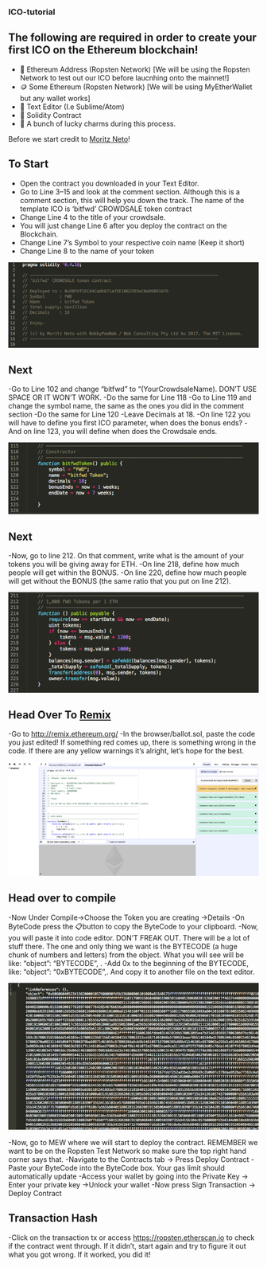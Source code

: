 ### ICO-tutorial

## The following are required in order to create your first ICO on the Ethereum blockchain!
- 📃 Ethereum Address (Ropsten Network) [We will be using the Ropsten Network to test out our ICO before laucnhing onto the mainnet!]
- 🪙 Some Ethereum (Ropsten Network) [We will be using MyEtherWallet but any wallet works]
- 📜 Text Editor (I.e Sublime/Atom)
- 📝 Solidity Contract
- 🤞 A bunch of lucky charms during this process. 

Before we start credit to [Moritz Neto][1]!

## To Start
- Open the contract you downloaded in your Text Editor.
- Go to Line 3–15 and look at the comment section. Although this is a comment section, this will help you down the track. The name of the template ICO is ‘bitfwd’ CROWDSALE token contract
- Change Line 4 to the title of your crowdsale.
- You will just change Line 6 after you deploy the contract on the Blockchain.
- Change Line 7’s Symbol to your respective coin name (Keep it short)
- Change Line 8 to the name of your token

![My Image](images/ico%20name%20pic.png)

## Next
-Go to Line 102 and change “bitfwd” to “(YourCrowdsaleName). DON’T USE SPACE OR IT WON’T WORK.
-Do the same for Line 118
-Go to Line 119 and change the symbol name, the same as the ones you did in the comment section
-Do the same for Line 120
-Leave Decimals at 18.
-On line 122 you will have to define you first ICO parameter, when does the bonus ends?
-And on line 123, you will define when does the Crowdsale ends.

![My Image](images/constructor.png)

## Next
-Now, go to line 212. On that comment, write what is the amount of your tokens you will be giving away for ETH.
-On line 218, define how much people will get within the BONUS.
-On line 220, define how much people will get without the BONUS (the same ratio that you put on line 212).

![My Image](images/message%20value.png)

## Head Over To [Remix][2]
-Go to http://remix.ethereum.org/
-In the browser/ballot.sol, paste the code you just edited! If something red comes up, there is something wrong in the code. If there are any yellow warnings it’s alright, let’s hope for the best.

![My Image](images/remix%20browser.png)

## Head over to compile
-Now Under Compile→Choose the Token you are creating →Details
-On ByteCode press the 📋button to copy the ByteCode to your clipboard.
-Now, you will paste it into code editor. DON’T FREAK OUT. There will be a lot of stuff there. The one and only thing we want is the BYTECODE (a huge chunk of numbers and letters) from the object. What you will see will be like: “object”: “BYTECODE”, .
-Add 0x to the beginning of the BYTECODE, like: “object”: “0xBYTECODE”,. And copy it to another file on the text editor.

![My Image](images/compiler.png)

-Now, go to MEW where we will start to deploy the contract. REMEMBER we want to be on the Ropsten Test Network so make sure the top right hand corner says that.
-Navigate to the Contracts tab → Press Deploy Contract
-Paste your ByteCode into the ByteCode box. Your gas limit should automatically update
-Access your wallet by going into the Private Key → Enter your private key →Unlock your wallet
-Now press Sign Transaction → Deploy Contract

## Transaction Hash

-Click on the transaction tx or access https://ropsten.etherscan.io to check if the contract went through. If it didn’t, start again and try to figure it out what you got wrong. If it worked, you did it!

[1]: https://medium.com/bitfwd/how-to-do-an-ico-on-ethereum-in-less-than-20-minutes-a0062219374 "Moritz Neto"
[2]: https://remix.ethereum.org/#optimize=false&runs=200&evmVersion=null&version=soljson-v0.6.2+commit.bacdbe57.js "Remix"